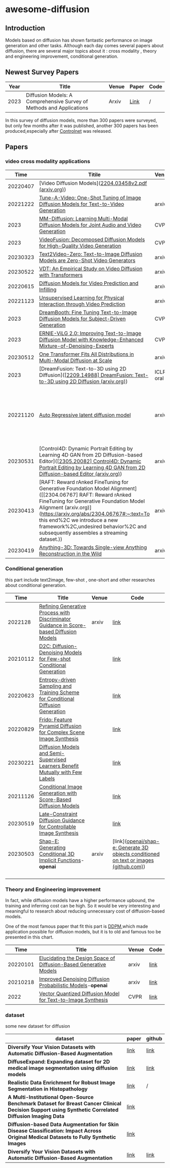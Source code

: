 # awesome-diffusion





## Introduction

Models based on diffusion has shown fantastic performance on image generation and other tasks. Although each day comes several papers about diffusion, there are several major topics about it : cross modality , theory and engineering improvement, conditional generation. 



## Newest Survey Papers

| Year | Title                                                        | Venue | Paper                                   | Code |
| ---- | ------------------------------------------------------------ | ----- | --------------------------------------- | ---- |
| 2023 | Diffusion Models: A Comprehensive Survey of Methods and Applications | Arxiv | [Link](https://github.com/YangLing0818) | /    |

In this survey of diffusion models, more than 300 papers were surveyed, but only few months after it was published, another 300 papers has been produced,especially after [Controlnet](https://arxiv.org/abs/2210.09643) was released. 

## Papers

### video cross modality applications 

| Time     | Titile                                                       | Venue     | Code                                                         |
| -------- | ------------------------------------------------------------ | --------- | ------------------------------------------------------------ |
| 20220407 | [Video Diffusion Models]([2204.03458v2.pdf (arxiv.org)](https://arxiv.org/pdf/2204.03458v2.pdf)) |           | [link](https://paperswithcode.com/paper/video-diffusion-models#code) |
| 20221222 | [Tune-A-Video: One-Shot Tuning of Image Diffusion Models for Text-to-Video Generation](https://paperswithcode.com/paper/tune-a-video-one-shot-tuning-of-image) | arxiv     | [link]()                                                     |
| 2023     | [MM-Diffusion: Learning Multi-Modal Diffusion Models for Joint Audio and Video Generation](https://paperswithcode.com/paper/mm-diffusion-learning-multi-modal-diffusion) | CVPR      | [link](https://paperswithcode.com/paper/mm-diffusion-learning-multi-modal-diffusion#code) |
| 2023     | [VideoFusion: Decomposed Diffusion Models for High-Quality Video Generation](https://paperswithcode.com/paper/decomposed-diffusion-models-for-high-quality) | CVPR      | [link](https://paperswithcode.com/paper/decomposed-diffusion-models-for-high-quality#code) |
| 20230323 | [Text2Video-Zero: Text-to-Image Diffusion Models are Zero-Shot Video Generators](https://paperswithcode.com/paper/text2video-zero-text-to-image-diffusion) | arxiv     | [link](https://paperswithcode.com/paper/text2video-zero-text-to-image-diffusion#code) |
| 20230522 | [VDT: An Empirical Study on Video Diffusion with Transformers](https://paperswithcode.com/paper/vdt-an-empirical-study-on-video-diffusion) | arxiv     | [link](https://paperswithcode.com/paper/vdt-an-empirical-study-on-video-diffusion#code) |
| 20220615 | [Diffusion Models for Video Prediction and Infilling](https://paperswithcode.com/paper/diffusion-models-for-video-prediction-and) | arxiv     | [link](https://paperswithcode.com/paper/diffusion-models-for-video-prediction-and#code) |
| 20221123 | [Unsupervised Learning for Physical Interaction through Video Prediction](https://paperswithcode.com/paper/unsupervised-learning-for-physical) | arxiv     | [link](https://paperswithcode.com/paper/unsupervised-learning-for-physical#code) |
| 2023     | [DreamBooth: Fine Tuning Text-to-Image Diffusion Models for Subject-Driven Generation](https://paperswithcode.com/paper/dreambooth-fine-tuning-text-to-image) | CVPR      | [link](https://paperswithcode.com/paper/dreambooth-fine-tuning-text-to-image#code) |
| 2023     | [ERNIE-ViLG 2.0: Improving Text-to-Image Diffusion Model with Knowledge-Enhanced Mixture-of-Denoising-Experts](https://paperswithcode.com/paper/ernie-vilg-2-0-improving-text-to-image) | CVPR      | [link](https://paperswithcode.com/paper/ernie-vilg-2-0-improving-text-to-image#code) |
| 20230512 | [One Transformer Fits All Distributions in Multi-Modal Diffusion at Scale](https://paperswithcode.com/paper/one-transformer-fits-all-distributions-in) | arxiv     | [link]()                                                     |
| 2023     | [DreamFusion: Text-to-3D using 2D Diffusion]([[2209.14988\] DreamFusion: Text-to-3D using 2D Diffusion (arxiv.org)](https://arxiv.org/abs/2209.14988)) | ICLR oral | [link](https://github.com/ashawkey/stable-dreamfusion)       |
| 20221120 | [Auto Regressive latent diffusion model]([arxiv.org/abs/2211.10950](https://arxiv.org/abs/2211.10950)) | arxiv     | [link]([Synthesizing Coherent Story with Auto-Regressive Latent Diffusion Models](https://paperswithcode.com/paper/synthesizing-coherent-story-with-auto)) |
| 20230531 | [Control4D: Dynamic Portrait Editing by Learning 4D GAN from 2D Diffusion-based Editor]([[2305.20082\] Control4D: Dynamic Portrait Editing by Learning 4D GAN from 2D Diffusion-based Editor (arxiv.org)](https://arxiv.org/abs/2305.20082)) | arxiv     | [link](https://arxiv.org/abs/2305.20082)                     |
| 20230413 | [RAFT: Reward rAnked FineTuning for Generative Foundation Model Alignment]([[2304.06767\] RAFT: Reward rAnked FineTuning for Generative Foundation Model Alignment (arxiv.org)](https://arxiv.org/abs/2304.06767#:~:text=To this end%2C we introduce a new framework%2C,undesired behavior%2C and subsequently assembles a streaming dataset.)) | arxiv     | [link]()                                                     |
| 20230419 | [Anything-3D: Towards Single-view Anything Reconstruction in the Wild](https://paperswithcode.com/paper/anything-3d-towards-single-view-anything) | arxiv     | [link]()                                                     |



### Conditional generation

this part include text2image, few-shot , one-short and other researches about conditional generation.

| Time     | Title                                                        | Venue | Code                                                         |
| -------- | ------------------------------------------------------------ | ----- | ------------------------------------------------------------ |
| 2022128  | [Refining Generative Process with Discriminator Guidance in Score-based Diffusion Models](https://paperswithcode.com/paper/refining-generative-process-with) | arxiv | [link](https://paperswithcode.com/paper/refining-generative-process-with#code) |
| 20210112 | [D2C: Diffusion-Denoising Models for Few-shot Conditional Generation](https://paperswithcode.com/paper/d2c-diffusion-denoising-models-for-few-shot) |       | [link](https://paperswithcode.com/paper/d2c-diffusion-denoising-models-for-few-shot#code) |
| 20220623 | [Entropy-driven Sampling and Training Scheme for Conditional Diffusion Generation](https://paperswithcode.com/paper/entropy-driven-sampling-and-training-scheme) |       | [link](https://paperswithcode.com/paper/entropy-driven-sampling-and-training-scheme#code) |
| 20220829 | [Frido: Feature Pyramid Diffusion for Complex Scene Image Synthesis](https://paperswithcode.com/paper/frido-feature-pyramid-diffusion-for-complex) |       | [link](https://paperswithcode.com/paper/frido-feature-pyramid-diffusion-for-complex#code) |
| 20230221 | [Diffusion Models and Semi-Supervised Learners Benefit Mutually with Few Labels](https://paperswithcode.com/paper/diffusion-models-and-semi-supervised-learners) |       | [link](https://paperswithcode.com/paper/diffusion-models-and-semi-supervised-learners#code) |
| 20211126 | [Conditional Image Generation with Score-Based Diffusion Models](https://paperswithcode.com/paper/conditional-image-generation-with-score-based) |       | [link](https://paperswithcode.com/paper/conditional-image-generation-with-score-based#code) |
| 20230519 | [Late-Constraint Diffusion Guidance for Controllable Image Synthesis](https://paperswithcode.com/paper/late-constraint-diffusion-guidance-for) |       | [link](https://paperswithcode.com/paper/late-constraint-diffusion-guidance-for#code) |
| 20230503 | [Shap-E: Generating Conditional 3D Implicit Functions](https://arxiv.org/abs/2305.02463)-**openai** | arxiv | [link]([openai/shap-e: Generate 3D objects conditioned on text or images (github.com)](https://github.com/openai/shap-e)) |
|          |                                                              |       |                                                              |
|          |                                                              |       |                                                              |
|          |                                                              |       |                                                              |
|          |                                                              |       |                                                              |



### Theory and Engineering improvement 

In fact, while diffusion models have a higher performance upbound, the training and inferring cost can be high. So it would be very interesting and meaningful to research about reducing unnecessary cost of diffusion-based models. 

One of the most famous paper that fit this part is [DDPM](https://paperswithcode.com/paper/denoising-diffusion-implicit-models-1),which made application possible for diffusion models, but it is to old and famous too be presented in this chart.  

| Time     | Title                                                        | Venue | Code                                                         |
| -------- | ------------------------------------------------------------ | ----- | ------------------------------------------------------------ |
| 20220101 | [Elucidating the Design Space of Diffusion-Based Generative Models](https://paperswithcode.com/paper/elucidating-the-design-space-of-diffusion) | arxiv | [link](https://paperswithcode.com/paper/singan-learning-a-generative-model-from-a#code) |
| 20210218 | [Improved Denoising Diffusion Probabilistic Models](https://paperswithcode.com/paper/improved-denoising-diffusion-probabilistic-1)-**openai** | arxiv | [link](https://paperswithcode.com/paper/improved-denoising-diffusion-probabilistic-1#code) |
| 2022     | [Vector Quantized Diffusion Model for Text-to-Image Synthesis](https://paperswithcode.com/paper/vector-quantized-diffusion-model-for-text-to) | CVPR  | [link](https://paperswithcode.com/paper/vector-quantized-diffusion-model-for-text-to#code) |















### dataset

some new dataset for diffusion

| dataset                                                      | paper                                      | github                                                       |
| ------------------------------------------------------------ | ------------------------------------------ | ------------------------------------------------------------ |
| **Diversify Your Vision Datasets with Automatic Diffusion-Based Augmentation** | [link](https://github.com/lisadunlap/ALIA) | [link](https://github.com/lisadunlap/ALIA)                   |
| **DiffuseExpand: Expanding dataset for 2D medical image segmentation using diffusion models** | [link](https://arxiv.org/abs/2304.13416)   | [link](https://anonymous.4open.science/r/DiffuseExpand/README.md) |
| **Realistic Data Enrichment for Robust Image Segmentation in Histopathology** | [link](https://arxiv.org/abs/2304.09534)   | /                                                            |
| **A Multi-Institutional Open-Source Benchmark Dataset for Breast Cancer Clinical Decision Support using Synthetic Correlated Diffusion Imaging Data** | [link](https://arxiv.org/abs/2304.05623)   |                                                              |
| **Diffusion-based Data Augmentation for Skin Disease Classification: Impact Across Original Medical Datasets to Fully Synthetic Images** | [link](https://arxiv.org/abs/2301.04802)   |                                                              |
| **Diversify Your Vision Datasets with Automatic Diffusion-Based Augmentation** | [link](https://arxiv.org/abs/2305.16289)   | [link](https://github.com/lisadunlap/ALIA)                   |

